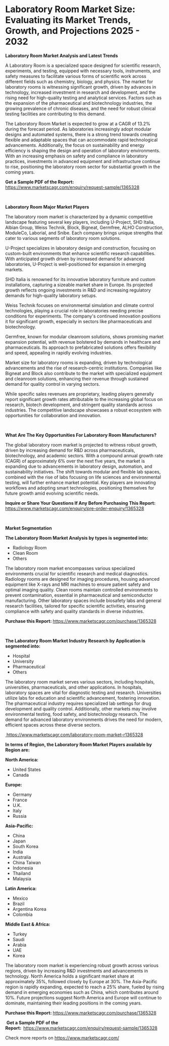 <p><h1>Laboratory Room Market Size: Evaluating its Market Trends, Growth, and Projections 2025 - 2032</h1></p><p><strong>Laboratory Room Market Analysis and Latest Trends</strong></p>
<p><p>A Laboratory Room is a specialized space designed for scientific research, experiments, and testing, equipped with necessary tools, instruments, and safety measures to facilitate various forms of scientific work across different fields such as chemistry, biology, and physics. The market for laboratory rooms is witnessing significant growth, driven by advances in technology, increased investment in research and development, and the rising need for high-quality testing and analytical services. Factors such as the expansion of the pharmaceutical and biotechnology industries, the growing prevalence of chronic diseases, and the need for robust clinical testing facilities are contributing to this demand.</p><p>The Laboratory Room Market is expected to grow at a CAGR of 13.2% during the forecast period. As laboratories increasingly adopt modular designs and automated systems, there is a strong trend towards creating flexible and adaptable spaces that can accommodate rapid technological advancements. Additionally, the focus on sustainability and energy efficiency is shaping the design and operation of laboratory environments. With an increasing emphasis on safety and compliance in laboratory practices, investments in advanced equipment and infrastructure continue to rise, positioning the laboratory room sector for substantial growth in the coming years.</p></p>
<p><strong>Get a Sample PDF of the Report:&nbsp;</strong> <a href="https://www.marketscagr.com/enquiry/request-sample/1365328?utm_campaign=2795&utm_medium=2&utm_source=Github&utm_content=ia&utm_term=22032025&utm_id=laboratory-room">https://www.marketscagr.com/enquiry/request-sample/1365328</a></p>
<p>&nbsp;</p>
<p><strong>Laboratory Room Major Market Players</strong></p>
<p><p>The laboratory room market is characterized by a dynamic competitive landscape featuring several key players, including U-Project, SHD Italia, Albian Group, Weiss Technik, Block, Bigneat, Germfree, ALHO Construction, ModuleCo, Laborial, and Snibe. Each company brings unique strengths that cater to various segments of laboratory room solutions.</p><p>U-Project specializes in laboratory design and construction, focusing on custom-built environments that enhance scientific research capabilities. With anticipated growth driven by increased demand for advanced laboratories, U-Project is well-positioned for expansion in emerging markets.</p><p>SHD Italia is renowned for its innovative laboratory furniture and custom installations, capturing a sizeable market share in Europe. Its projected growth reflects ongoing investments in R&D and increasing regulatory demands for high-quality laboratory setups.</p><p>Weiss Technik focuses on environmental simulation and climate control technologies, playing a crucial role in laboratories needing precise conditions for experiments. The company's continued innovation positions it for significant growth, especially in sectors like pharmaceuticals and biotechnology.</p><p>Germfree, known for modular cleanroom solutions, shows promising market expansion potential, with revenue bolstered by demands in healthcare and pharmaceuticals. Its approach to prefabricated solutions offers flexibility and speed, appealing in rapidly evolving industries.</p><p>Market size for laboratory rooms is expanding, driven by technological advancements and the rise of research-centric institutions. Companies like Bigneat and Block also contribute to the market with specialized equipment and cleanroom solutions, enhancing their revenue through sustained demand for quality control in varying sectors.</p><p>While specific sales revenues are proprietary, leading players generally report significant growth rates attributable to the increasing global focus on research, biotech development, and stringent quality standards across industries. The competitive landscape showcases a robust ecosystem with opportunities for collaboration and innovation.</p></p>
<p>&nbsp;</p>
<p><strong>What Are The Key Opportunities For Laboratory Room Manufacturers?</strong></p>
<p><p>The global laboratory room market is projected to witness robust growth, driven by increasing demand for R&D across pharmaceuticals, biotechnology, and academic sectors. With a compound annual growth rate (CAGR) of approximately 6% over the next five years, the market is expanding due to advancements in laboratory design, automation, and sustainability initiatives. The shift towards modular and flexible lab spaces, combined with the rise of labs focusing on life sciences and environmental testing, will further enhance market potential. Key players are innovating workflows and adopting smart technologies, positioning themselves for future growth amid evolving scientific needs.</p></p>
<p><strong>Inquire or Share Your Questions If Any Before Purchasing This Report:</strong> <a href="https://www.marketscagr.com/enquiry/pre-order-enquiry/1365328?utm_campaign=2795&utm_medium=2&utm_source=Github&utm_content=ia&utm_term=22032025&utm_id=laboratory-room">https://www.marketscagr.com/enquiry/pre-order-enquiry/1365328</a></p>
<p>&nbsp;</p>
<p><strong>Market Segmentation</strong></p>
<p><strong>The Laboratory Room Market Analysis by types is segmented into:</strong></p>
<p><ul><li>Radiology Room</li><li>Clean Room</li><li>Others</li></ul></p>
<p><p>The laboratory room market encompasses various specialized environments crucial for scientific research and medical diagnostics. Radiology rooms are designed for imaging procedures, housing advanced equipment like X-rays and MRI machines to ensure patient safety and optimal imaging quality. Clean rooms maintain controlled environments to prevent contamination, essential in pharmaceutical and semiconductor manufacturing. Other laboratory spaces include biosafety labs and general research facilities, tailored for specific scientific activities, ensuring compliance with safety and quality standards in diverse industries.</p></p>
<p><strong>Purchase this Report:&nbsp;</strong><a href="https://www.marketscagr.com/purchase/1365328?utm_campaign=2795&utm_medium=2&utm_source=Github&utm_content=ia&utm_term=22032025&utm_id=laboratory-room">https://www.marketscagr.com/purchase/1365328</a></p>
<p>&nbsp;</p>
<p><strong>The Laboratory Room Market Industry Research by Application is segmented into:</strong></p>
<p><ul><li>Hospital</li><li>University</li><li>Pharmaceutical</li><li>Others</li></ul></p>
<p><p>The laboratory room market serves various sectors, including hospitals, universities, pharmaceuticals, and other applications. In hospitals, laboratory spaces are vital for diagnostic testing and research. Universities utilize labs for education and scientific advancement, fostering innovation. The pharmaceutical industry requires specialized lab settings for drug development and quality control. Additionally, other markets may involve environmental testing, food safety, and biotechnology research. The demand for advanced laboratory environments drives the need for modern, efficient spaces across these diverse sectors.</p></p>
<p><a href="https://www.marketscagr.com/laboratory-room-market-r1365328?utm_campaign=2795&utm_medium=2&utm_source=Github&utm_content=ia&utm_term=22032025&utm_id=laboratory-room">&nbsp;https://www.marketscagr.com/laboratory-room-market-r1365328</a></p>
<p><strong>In terms of Region, the Laboratory Room Market Players available by Region are:</strong></p>
<p>
    <p> <strong> North America: </strong>
        <ul>
            <li>United States</li>
            <li>Canada</li>
        </ul>
        </p> 
    <p> <strong> Europe: </strong>
        <ul>
            <li>Germany</li>
            <li>France</li>
            <li>U.K.</li>
            <li>Italy</li>
            <li>Russia</li>
        </ul>
        </p> 
    <p> <strong> Asia-Pacific: </strong>
        <ul>
            <li>China</li>
            <li>Japan</li>
            <li>South Korea</li>
            <li>India</li>
            <li>Australia</li>
            <li>China Taiwan</li>
            <li>Indonesia</li>
            <li>Thailand</li>
            <li>Malaysia</li>
        </ul>
        </p> 
    <p> <strong> Latin America: </strong>
        <ul>
            <li>Mexico</li>
            <li>Brazil</li>
            <li>Argentina Korea</li>
            <li>Colombia</li>
        </ul>
        </p> 
    <p> <strong> Middle East & Africa: </strong>
        <ul>
            <li>Turkey</li>
            <li>Saudi</li>
            <li>Arabia</li>
            <li>UAE</li>
            <li>Korea</li>
        </ul>
    </p>
    </p>
<p><p>The laboratory room market is experiencing robust growth across various regions, driven by increasing R&D investments and advancements in technology. North America holds a significant market share at approximately 35%, followed closely by Europe at 30%. The Asia-Pacific region is rapidly expanding, expected to reach a 25% share, fueled by rising demand in emerging economies such as China, which contributes around 10%. Future projections suggest North America and Europe will continue to dominate, maintaining their leading positions in the coming years.</p></p>
<p><strong>Purchase this Report: </strong><a href="https://www.marketscagr.com/purchase/1365328?utm_campaign=2795&utm_medium=2&utm_source=Github&utm_content=ia&utm_term=22032025&utm_id=laboratory-room">https://www.marketscagr.com/purchase/1365328</a></p>
<p>&nbsp;<strong>Get a Sample PDF of the Report:&nbsp;&nbsp;</strong><a href="https://www.marketscagr.com/enquiry/request-sample/1365328?utm_campaign=2795&utm_medium=2&utm_source=Github&utm_content=ia&utm_term=22032025&utm_id=laboratory-room">https://www.marketscagr.com/enquiry/request-sample/1365328</a></p>
<p><strong></strong></p>
<p>Check more reports on <a href="https://www.marketscagr.com/?utm_campaign=2795&utm_medium=2&utm_source=Github&utm_content=ia&utm_term=22032025&utm_id=laboratory-room">https://www.marketscagr.com/</a></p>